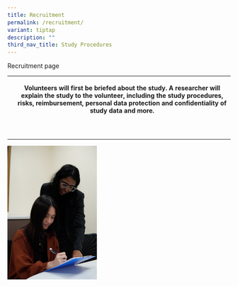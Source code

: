 ```yaml
---
title: Recruitment
permalink: /recruitment/
variant: tiptap
description: ""
third_nav_title: Study Procedures
---
```

<p>Recruitment page</p>
<table style="minWidth: 50px">
<colgroup>
<col>
<col>
</colgroup>
<tbody>
<tr>
<th rowspan="1" colspan="1">
<p></p>
<div class="isomer-image-wrapper">
<img style="width: 40%;" height="auto" width="100%" alt="" src="/images/Stock photos/ICF/DSC1587.jpg">
</div>
</th>
<th rowspan="1" colspan="1">
<p>Volunteers will first be briefed about the study. A researcher will explain
the study to the volunteer, including the study procedures, risks, reimbursement,
personal data protection and confidentiality of study data and more.</p>
</th>
</tr>
<tr>
<td rowspan="1" colspan="1">
<p></p>
</td>
<td rowspan="1" colspan="1">
<p></p>
</td>
</tr>
<tr>
<td rowspan="1" colspan="1">
<p></p>
</td>
<td rowspan="1" colspan="1">
<p></p>
</td>
</tr>
</tbody>
</table>
<p></p>
<div class="isomer-image-wrapper">
<img style="width: 40%;" height="auto" width="100%" alt="" src="/images/Stock photos/Interview/DSC1597.jpg">
</div>
<p></p>